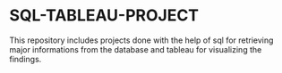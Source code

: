 # SQL-TABLEAU-PROJECT
This repository includes projects done with the help of sql for retrieving major informations from the database and tableau for visualizing the findings.
